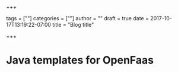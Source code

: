 +++

tags = [""]
categories = [""]
author = ""
draft = true
date = 2017-10-17T13:19:22-07:00
title = "Blog title"

+++

# Java templates for OpenFaas 

